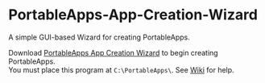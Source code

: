 # PortableApps-App-Creation-Wizard  
A simple GUI-based Wizard for creating PortableApps.   
   
Download [PortableApps App Creation Wizard](https://github.com/BetaLeaf/PortableApps-App-Creation-Wizard/blob/master/PortableApps%20App%20Creation%20Wizard.exe?raw=true) to begin creating PortableApps.  
You must place this program at ```C:\PortableApps\```.
See [Wiki](https://github.com/BetaLeaf/PortableApps-App-Creation-Wizard/wiki) for help.  
